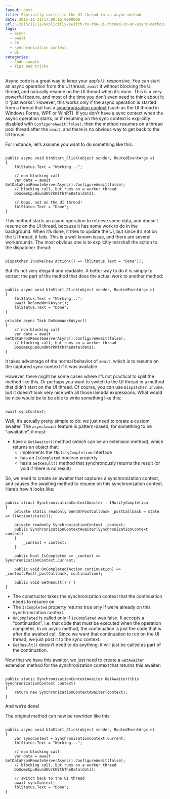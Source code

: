 ```yaml
---
layout: post
title: Explicitly switch to the UI thread in an async method
date: 2015-11-11T17:00:16.0000000
url: /2015/11/11/explicitly-switch-to-the-ui-thread-in-an-async-method/
tags:
  - async
  - await
  - C#
  - synchronization context
  - UI
categories:
  - Code sample
  - Tips and tricks
---
```



Async code is a great way to keep your app’s UI responsive. You can start an async operation from the UI thread, `await` it without blocking the UI thread, and naturally resume on the UI thread when it’s done. This is a very powerful feature, and most of the time you don’t even need to think about it; it “just works”. However, this works only if the async operation is started from a thread that has a [synchronization context](https://msdn.microsoft.com/en-us/library/system.threading.synchronizationcontext.aspx) (such as the UI thread in Windows Forms, WPF or WinRT). If you don’t have a sync context when the async operation starts, or if resuming on the sync context is explicitly disabled with `ConfigureAwait(false)`, then the method resumes on a thread pool thread after the `await`, and there is no obvious way to get back to the UI thread.

For instance, let’s assume you want to do something like this:

```

public async void btnStart_Click(object sender, RoutedEventArgs e)
{
    lblStatus.Text = "Working...";
    
    // non blocking call
    var data = await GetDataFromRemoteServerAsync().ConfigureAwait(false);
    // blocking call, but runs on a worker thread
    DoSomeCpuBoundWorkWithTheData(data);
    
    // Oops, not on the UI thread!
    lblStatus.Text = "Done";
}
```

This method starts an async operation to retrieve some data, and doesn’t resume on the UI thread, because it has some work to do in the background. When it’s done, it tries to update the UI, but since it’s not on the UI thread, it fails. This is a well known issue, and there are several workarounds. The most obvious one is to explicitly marshall the action to the dispatcher thread:

```

Dispatcher.Invoke(new Action(() => lblStatus.Text = "Done"));
```

But it’s not very elegant and readable. A better way to do it is simply to extract the part of the method that does the actual work to another method:

```

public async void btnStart_Click(object sender, RoutedEventArgs e)
{
    lblStatus.Text = "Working...";
    await DoSomeWorkAsync();
    lblStatus.Text = "Done";
}

private async Task DoSomeWorkAsync()
{
    // non blocking call
    var data = await GetDataFromRemoteServerAsync().ConfigureAwait(false);
    // blocking call, but runs on a worker thread
    DoSomeCpuBoundWorkWithTheData(data);
}
```

It takes advantage of the normal behavior of `await`, which is to resume on the captured sync context if it was available.

However, there might be some cases where it’s not practical to split the method like this. Or perhaps you want to switch to the UI thread in a method that didn’t start on the UI thread. Of course, you can use `Dispatcher.Invoke`, but it doesn’t look very nice with all those lambda expressions. What would be nice would be to be able to write something like this:

```

await syncContext;
```

Well, it’s actually pretty simple to do: we just need to create a custom awaiter. The `async`/`await` feature is pattern-based; for something to be “awaitable”, it must:

- have a `GetAwaiter()`method (which can be an extension method), which returns an object that:
    - implements the `INotifyCompletion` interface
    - has an `IsCompleted` boolean property
    - has a `GetResult()` method that synchronously returns the result (or void if there is no result)


So, we need to create an awaiter that captures a synchronization context, and causes the awaiting method to resume on this synchronization context. Here’s how it looks like:

```

public struct SynchronizationContextAwaiter : INotifyCompletion
{
    private static readonly SendOrPostCallback _postCallback = state => ((Action)state)();

    private readonly SynchronizationContext _context;
    public SynchronizationContextAwaiter(SynchronizationContext context)
    {
        _context = context;
    }

    public bool IsCompleted => _context == SynchronizationContext.Current;

    public void OnCompleted(Action continuation) => _context.Post(_postCallback, continuation);

    public void GetResult() { }
}
```

- The constructor takes the synchronization context that the continuation needs to resume on.
- The `IsCompleted` property returns true only if we’re already on this synchronization context.
- `OnCompleted` is called only if `IsCompleted` was false. It accepts a “continuation”, i.e. that code that must be executed when the operation completes. In an async method, the continuation is just the code that is after the awaited call. Since we want that continuation to run on the UI thread, we just post it to the sync context.
- `GetResult()` doesn’t need to do anything; it will just be called as part of the continuation.


Now that we have this awaiter, we just need to create a `GetAwaiter` extension method for the synchronization context that returns this awaiter:

```

public static SynchronizationContextAwaiter GetAwaiter(this SynchronizationContext context)
{
    return new SynchronizationContextAwaiter(context);
}
```

And we’re done!

The original method can now be rewritten like this:

```

public async void btnStart_Click(object sender, RoutedEventArgs e)
{
    var syncContext = SynchronizationContext.Current;
    lblStatus.Text = "Working...";
    
    // non blocking call
    var data = await GetDataFromRemoteServerAsync().ConfigureAwait(false);
    // blocking call, but runs on a worker thread
    DoSomeCpuBoundWorkWithTheData(data);
    
    // switch back to the UI thread
    await syncContext;
    lblStatus.Text = "Done";
}
```


